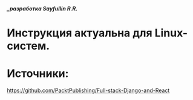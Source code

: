 ##### _разработка Sayfullin R.R.

Инструкция актуальна для Linux-систем.
========================================================================================================================



Источники:
========================================================================================================================
https://github.com/PacktPublishing/Full-stack-Django-and-React


